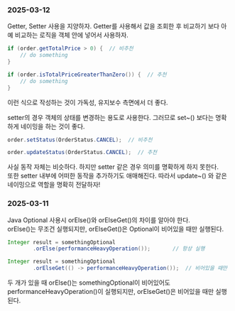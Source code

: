 ### 2025-03-12
Getter, Setter 사용을 지양하자. Getter를 사용해서 값을 조회한 후 비교하기 보다 아예 비교하는 로직을 객체 안에 넣어서 사용하자.
```java
if (order.getTotalPrice > 0) {  // 비추천
    // do something
}  

if (order.isTotalPriceGreaterThanZero()) {  // 추천
    // do something
}

```
이런 식으로 작성하는 것이 가독성, 유지보수 측면에서 더 좋다.  

setter의 경우 객체의 상태를 변경하는 용도로 사용한다. 그러므로 set~() 보다는 명확하게 네이밍을 하는 것이 좋다.  
```java
order.setStatus(OrderStatus.CANCEL);  // 비추천

order.updateStatus(OrderStatus.CANCEL);  // 추천
```
사실 동작 자체는 비슷하다. 하지만 setter 같은 경우 의미를 명확하게 하지 못한다.  
또한 setter 내부에 어떠한 동작을 추가하기도 애매해진다. 따라서 update~() 와 같은 네이밍으로 역할을 명확히 전달하자!


### 2025-03-11  
Java Optional 사용시 orElse()와 orElseGet()의 차이를 알아야 한다.  
orElse()는 무조건 실행되지만, orElseGet()은 Optional이 비어있을 때만 실행된다.
```java
Integer result = somethingOptional
        .orElse(performanceHeavyOperation());       // 항상 실행

Integer result = somethingOptional
        .orElseGet(() -> performanceHeavyOperation());  // 비어있을 때만 실행
```
두 개가 있을 때 orElse()는 somethingOptional이 비어있어도 performanceHeavyOperation()이 실행되지만, orElseGet()은 비어있을 때만 실행된다.